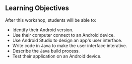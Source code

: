 ## Learning Objectives

After this workshop, students will be able to:
- Identify their Android version.
- Use their computer connect to an Android device.
- Use Android Studio to design an app's user interface.
- Write code in Java to make the user interface interative.
- Describe the Java build process.
- Test their application on an Android device.
